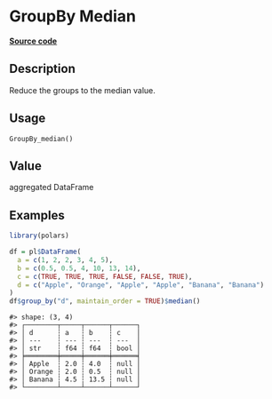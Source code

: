 
# GroupBy Median

[**Source code**](https://github.com/pola-rs/r-polars/tree/3908b5beab9ec917b825bad8f9a820caad37cb4a/R/group_by.R#L175)

## Description

Reduce the groups to the median value.

## Usage

<pre><code class='language-R'>GroupBy_median()
</code></pre>

## Value

aggregated DataFrame

## Examples

``` r
library(polars)

df = pl$DataFrame(
  a = c(1, 2, 2, 3, 4, 5),
  b = c(0.5, 0.5, 4, 10, 13, 14),
  c = c(TRUE, TRUE, TRUE, FALSE, FALSE, TRUE),
  d = c("Apple", "Orange", "Apple", "Apple", "Banana", "Banana")
)
df$group_by("d", maintain_order = TRUE)$median()
```

    #> shape: (3, 4)
    #> ┌────────┬─────┬──────┬──────┐
    #> │ d      ┆ a   ┆ b    ┆ c    │
    #> │ ---    ┆ --- ┆ ---  ┆ ---  │
    #> │ str    ┆ f64 ┆ f64  ┆ bool │
    #> ╞════════╪═════╪══════╪══════╡
    #> │ Apple  ┆ 2.0 ┆ 4.0  ┆ null │
    #> │ Orange ┆ 2.0 ┆ 0.5  ┆ null │
    #> │ Banana ┆ 4.5 ┆ 13.5 ┆ null │
    #> └────────┴─────┴──────┴──────┘
